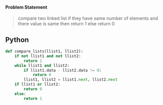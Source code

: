 #### Problem Statement
>compare two linked list if they have same number of elements and there value is same 
then return 1 else return 0

## Python
```python
def compare_lists(llist1, llist2):
    if not llist1 and not llist2:
        return 1
    while llist1 and llist2:
        if llist1.data - llist2.data != 0:
            return 0
        llist1, llist2 = llist1.next, llist2.next
    if llist1 or llist2:
        return 0
    else:
        return 1
```